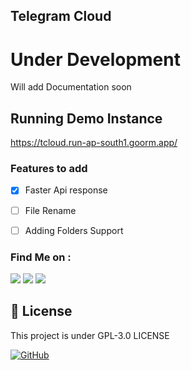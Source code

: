 ## Telegram Cloud

# Under Development

Will add Documentation soon

## Running Demo Instance

https://tcloud.run-ap-south1.goorm.app/

### Features to add
- [X] Faster Api response
- [ ] File Rename
- [ ] Adding Folders Support


### Find Me on :
<p align="left">
  <a href="https://github.com/adhiraj-ranjan" target="_blank"><img src="https://img.shields.io/badge/Github-adhiraj--ranjan-green?style=for-the-badge&logo=github"></a>
  <a href="https://www.instagram.com/adhirajranjan_" target="_blank"><img src="https://img.shields.io/badge/IG-adhiraj_ranjan-pink?style=for-the-badge&logo=instagram"></a>
  <a href="https://t.me/adhirajranjan" target="_blank"><img src="https://img.shields.io/badge/TELEGRAM-ADHIRAJ%20RANJAN-blue?style=for-the-badge&logo=telegram"></a>
  
</p>

## 📃 License
This project is under GPL-3.0 LICENSE

[![GitHub](https://img.shields.io/github/license/adhiraj-ranjan/cloud?style=for-the-badge)](https://github.com/adhiraj-ranjan/cloud/blob/main/LICENSE)
